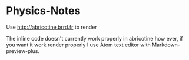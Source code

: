 # Physics-Notes

Use http://abricotine.brrd.fr to render

The inline code doesn't currently work properly in abricotine how ever, if you want it work render properly I use Atom text editor with Markdown-preview-plus.
